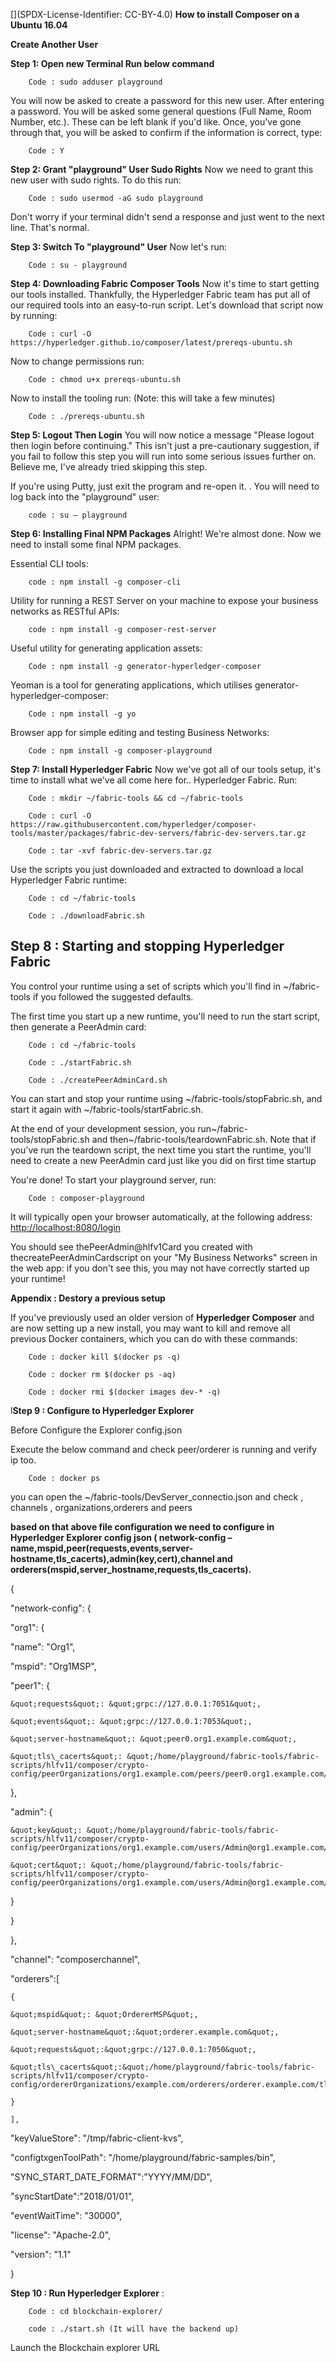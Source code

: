 [](SPDX-License-Identifier: CC-BY-4.0)
**How to install Composer on a Ubuntu 16.04**

**Create Another User**

**Step 1: Open new Terminal Run below command**

        Code : sudo adduser playground

You will now be asked to create a password for this new user. After entering a password. You will be asked some general questions (Full Name, Room Number, etc.). These can be left blank if you&#39;d like. Once, you&#39;ve gone through that, you will be asked to confirm if the information is correct, type:

        Code : Y

**Step 2: Grant &quot;playground&quot; User Sudo Rights**
Now we need to grant this new user with sudo rights. To do this run:

        Code : sudo usermod -aG sudo playground

Don&#39;t worry if your terminal didn&#39;t send a response and just went to the next line. That&#39;s normal.

**Step 3: Switch To &quot;playground&quot; User**
Now let&#39;s run:

        Code : su - playground

**Step 4: Downloading Fabric Composer Tools**
Now it&#39;s time to start getting our tools installed. Thankfully, the Hyperledger Fabric team has put all of our required tools into an easy-to-run script. Let&#39;s download that script now by running:

        Code : curl -O https://hyperledger.github.io/composer/latest/prereqs-ubuntu.sh

Now to change permissions run:

        Code : chmod u+x prereqs-ubuntu.sh

Now to install the tooling run: (Note: this will take a few minutes)

        Code : ./prereqs-ubuntu.sh

**Step 5: Logout Then Login**
You will now notice a message &quot;Please logout then login before continuing.&quot; This isn&#39;t just a pre-cautionary suggestion, if you fail to follow this step you will run into some serious issues further on. Believe me, I&#39;ve already tried skipping this step.

If you&#39;re using Putty, just exit the program and re-open it. .  You will need to log back into the &quot;playground&quot; user:

        code : su – playground

**Step 6: Installing Final NPM Packages**
Alright! We&#39;re almost done. Now we need to install some final NPM packages.

Essential CLI tools:

        code : npm install -g composer-cli

Utility for running a REST Server on your machine to expose your business networks as RESTful APIs:

        code : npm install -g composer-rest-server

Useful utility for generating application assets:

        Code : npm install -g generator-hyperledger-composer

Yeoman is a tool for generating applications, which utilises generator-hyperledger-composer:

        Code : npm install -g yo

Browser app for simple editing and testing Business Networks:

        Code : npm install -g composer-playground

**Step 7: Install Hyperledger Fabric**
Now we&#39;ve got all of our tools setup, it&#39;s time to install what we&#39;ve all come here for.. Hyperledger Fabric.
Run:

        Code : mkdir ~/fabric-tools && cd ~/fabric-tools

        Code : curl -O https://raw.githubusercontent.com/hyperledger/composer-tools/master/packages/fabric-dev-servers/fabric-dev-servers.tar.gz

        Code : tar -xvf fabric-dev-servers.tar.gz

Use the scripts you just downloaded and extracted to download a local Hyperledger Fabric runtime:

        Code : cd ~/fabric-tools

        Code : ./downloadFabric.sh

## **Step 8 : Starting and stopping Hyperledger Fabric**

You control your runtime using a set of scripts which you&#39;ll find in ~/fabric-tools if you followed the suggested defaults.

The first time you start up a new runtime, you&#39;ll need to run the start script, then generate a PeerAdmin card:

        Code : cd ~/fabric-tools

        Code : ./startFabric.sh

        Code : ./createPeerAdminCard.sh

You can start and stop your runtime using ~/fabric-tools/stopFabric.sh, and start it again with ~/fabric-tools/startFabric.sh.

At the end of your development session, you run~/fabric-tools/stopFabric.sh and then~/fabric-tools/teardownFabric.sh. Note that if you&#39;ve run the teardown script, the next time you start the runtime, you&#39;ll need to create a new PeerAdmin card just like you did on first time startup

You&#39;re done!
To start your playground server, run:

        Code : composer-playground

It will typically open your browser automatically, at the following address:  [http://localhost:8080/login](http://localhost:8080/login)

You should see thePeerAdmin@hlfv1Card you created with thecreatePeerAdminCardscript on your &quot;My Business Networks&quot; screen in the web app: if you don&#39;t see this, you may not have correctly started up your runtime!

**Appendix : Destory a previous setup**

If you&#39;ve previously used an older version of  **Hyperledger Composer**  and are now setting up a new install, you may want to kill and remove all previous Docker containers, which you can do with these commands:

        Code : docker kill $(docker ps -q)

        Code : docker rm $(docker ps -aq)

        Code : docker rmi $(docker images dev-* -q)

l**Step 9 : Configure to Hyperledger Explorer**

Before Configure the Explorer config.json

Execute the below command and check peer/orderer is running and verify ip too.

        Code : docker ps

you can open the ~/fabric-tools/DevServer\_connectio.json and check , channels , organizations,orderers and peers

**based on that above file configuration we need to configure in Hyperledger Explorer config json ( network-config – name,mspid,peer(requests,events,server-hostname,tls\_cacerts),admin(key,cert),channel and orderers(mspid,server\_hostname,requests,tls\_cacerts).**

{

 &quot;network-config&quot;: {

  &quot;org1&quot;: {

   &quot;name&quot;: &quot;Org1&quot;,

   &quot;mspid&quot;: &quot;Org1MSP&quot;,

   &quot;peer1&quot;: {

    &quot;requests&quot;: &quot;grpc://127.0.0.1:7051&quot;,

    &quot;events&quot;: &quot;grpc://127.0.0.1:7053&quot;,

    &quot;server-hostname&quot;: &quot;peer0.org1.example.com&quot;,

    &quot;tls\_cacerts&quot;: &quot;/home/playground/fabric-tools/fabric-scripts/hlfv11/composer/crypto-config/peerOrganizations/org1.example.com/peers/peer0.org1.example.com/tls/ca.crt&quot;

   },

   &quot;admin&quot;: {

    &quot;key&quot;: &quot;/home/playground/fabric-tools/fabric-scripts/hlfv11/composer/crypto-config/peerOrganizations/org1.example.com/users/Admin@org1.example.com/msp/keystore&quot;,

    &quot;cert&quot;: &quot;/home/playground/fabric-tools/fabric-scripts/hlfv11/composer/crypto-config/peerOrganizations/org1.example.com/users/Admin@org1.example.com/msp/signcerts&quot;

   }

  }

 },

 &quot;channel&quot;: &quot;composerchannel&quot;,

 &quot;orderers&quot;:[

    {

    &quot;mspid&quot;: &quot;OrdererMSP&quot;,

    &quot;server-hostname&quot;:&quot;orderer.example.com&quot;,

    &quot;requests&quot;:&quot;grpc://127.0.0.1:7050&quot;,

    &quot;tls\_cacerts&quot;:&quot;/home/playground/fabric-tools/fabric-scripts/hlfv11/composer/crypto-config/ordererOrganizations/example.com/orderers/orderer.example.com/tls/ca.crt&quot;

    }

    ],

 &quot;keyValueStore&quot;: &quot;/tmp/fabric-client-kvs&quot;,

 &quot;configtxgenToolPath&quot;: &quot;/home/playground/fabric-samples/bin&quot;,

 &quot;SYNC\_START\_DATE\_FORMAT&quot;:&quot;YYYY/MM/DD&quot;,

 &quot;syncStartDate&quot;:&quot;2018/01/01&quot;,

 &quot;eventWaitTime&quot;: &quot;30000&quot;,

 &quot;license&quot;: &quot;Apache-2.0&quot;,

 &quot;version&quot;: &quot;1.1&quot;

 }

**Step 10 : Run Hyperledger Explorer** :

        Code : cd blockchain-explorer/

        code : ./start.sh (It will have the backend up)

Launch the Blockchain explorer URL

